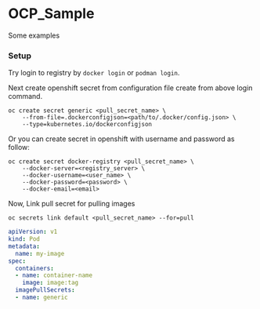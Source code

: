 # OCP_Sample
Some examples

### Setup ###

Try login to registry by `docker login` or `podman login`.

Next create openshift secret from configuration file create from above login command.
```
oc create secret generic <pull_secret_name> \
    --from-file=.dockerconfigjson=<path/to/.docker/config.json> \
    --type=kubernetes.io/dockerconfigjson
```

Or you can create secret in openshift with username and password as follow:

```
oc create secret docker-registry <pull_secret_name> \
    --docker-server=<registry_server> \
    --docker-username=<user_name> \
    --docker-password=<password> \
    --docker-email=<email>
```

Now, Link pull secret for pulling images

```
oc secrets link default <pull_secret_name> --for=pull
```

```yaml
apiVersion: v1
kind: Pod
metadata:
  name: my-image
spec:
  containers:
  - name: container-name
    image: image:tag
  imagePullSecrets:
  - name: generic
  
```
